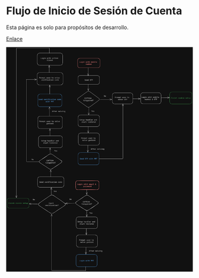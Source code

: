 # Flujo de Inicio de Sesión de Cuenta

Esta página es solo para propósitos de desarrollo.

[Enlace](https://excalidraw.com/#json=yaVxeJhtQEzD6zsBT_kZg,_Tr2y72VxUOmDTkJ1CozmA)

<!-- markdownlint-disable MD033 -->
<p></p>

![Gráfico del Flujo de Inicio de Sesión de Cuenta](../../../../src/assets/images/Workflow.png)
